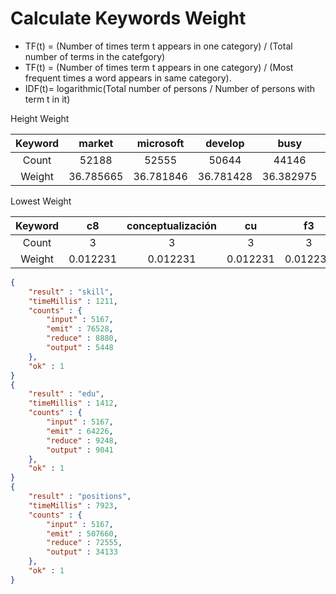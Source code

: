# Calculate Keywords Weight

- TF(t) = (Number of times term t appears in one category) / (Total number of terms in the catefgory)
- TF(t) = (Number of times term t appears in one category) / (Most frequent times a word appears in same category).
- IDF(t)= logarithmic(Total number of persons / Number of persons with term t in it)

Height Weight

| Keyword | market |microsoft |develop | busy| plan | analys | off | serv | design | custom | project | rel | fin | med | strategy |
|:---:|:---:|:---:|:---:|:---:|:---:|:---:|:---:|:---:|:---:|:---:|:---:|:---:|:---:|:---:|:---:|
| Count | 52188 | 52555 | 50644 | 44146 | 42731 | 38805 | 37878 | 37292 | 35346 | 30470 | 29760 | 27543 | 26270 | 24878 | 24878 |
| Weight |36.785665 |36.781846 |36.781428 |36.382975 |36.209036 |35.547924 |35.351517 |35.219041 | 34.731434 |33.164123 |32.891472 |31.961031 |31.369897 |30.673079 |30.263969 |

Lowest Weight

| Keyword | c8 |conceptualización |cu | f3| fc | inventivaoriginalidadrelación | 00 | 2h | 3h | 57 | 58 | 62 | 89 | 8x | 
|:---:|:---:|:---:|:---:|:---:|:---:|:---:|:---:|:---:|:---:|:---:|:---:|:---:|:---:|:---:|
| Count | 3 | 3 | 3 | 3 | 3 | 3 | 3 | 3 | 3 | 3 | 3 | 3 | 3 | 3 | 
| Weight |0.012231 |0.012231 |0.012231 |0.012231 |0.012231 |0.012231 |0.012231 |0.012231 | 0.012231 |0.012231 |0.012231 |0.012231 |0.012231 |0.012231 |0.012231 |

```json
{
	"result" : "skill",
	"timeMillis" : 1211,
	"counts" : {
		"input" : 5167,
		"emit" : 76528,
		"reduce" : 8880,
		"output" : 5448
	},
	"ok" : 1
}
{
	"result" : "edu",
	"timeMillis" : 1412,
	"counts" : {
		"input" : 5167,
		"emit" : 64226,
		"reduce" : 9248,
		"output" : 9041
	},
	"ok" : 1
}
{
	"result" : "positions",
	"timeMillis" : 7923,
	"counts" : {
		"input" : 5167,
		"emit" : 507660,
		"reduce" : 72555,
		"output" : 34133
	},
	"ok" : 1
}
```

